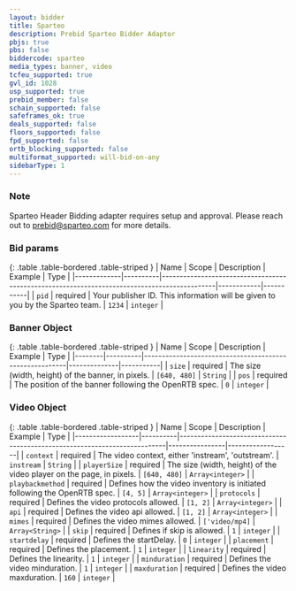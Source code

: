 ```yaml
---
layout: bidder
title: Sparteo
description: Prebid Sparteo Bidder Adaptor
pbjs: true
pbs: false
biddercode: sparteo
media_types: banner, video
tcfeu_supported: true
gvl_id: 1028
usp_supported: true
prebid_member: false
schain_supported: false
safeframes_ok: true
deals_supported: false
floors_supported: false
fpd_supported: false
ortb_blocking_supported: false
multiformat_supported: will-bid-on-any
sidebarType: 1
---
```


### Note

Sparteo Header Bidding adapter requires setup and approval. Please reach out to <prebid@sparteo.com> for more details.

### Bid params

{: .table .table-bordered .table-striped }
| Name        | Scope    | Description                                                                                 | Example    | Type      |
|-------------|----------|---------------------------------------------------------------------------------------------|------------|-----------|
| `pid`       | required | Your publisher ID. This information will be given to you by the Sparteo team.               | `1234`     | `integer` |

### Banner Object

{: .table .table-bordered .table-striped }
| Name   | Scope    | Description                                            | Example      | Type      |
|--------|----------|--------------------------------------------------------|--------------|-----------|
| `size` | required | The size (width, height) of the banner, in pixels.     | `[640, 480]` | `String`  |
| `pos`  | required | The position of the banner following the OpenRTB spec. | `0`          | `integer` |

### Video Object

{: .table .table-bordered .table-striped }
| Name             | Scope    | Description                                                              | Example        | Type             |
|------------------|----------|--------------------------------------------------------------------------|----------------|------------------|
| `context`        | required | The video context, either 'instream', 'outstream'.                       | `instream`     | `String`         |
| `playerSize`     | required | The size (width, height) of the video player on the page, in pixels.     | `[640, 480]`   | `Array<integer>` |
| `playbackmethod` | required | Defines how the video inventory is initiated following the OpenRTB spec. | `[4, 5]`       | `Array<integer>` |
| `protocols`      | required | Defines the video protocols allowed.                                     | `[1, 2]`       | `Array<integer>` |
| `api`            | required | Defines the video api allowed.                                           | `[1, 2]`       | `Array<integer>` |
| `mimes`          | required | Defines the video mimes allowed.                                         | `['video/mp4]` | `Array<String>`  |
| `skip`           | required | Defines if skip is allowed.                                              | `1`            | `integer`        |
| `startdelay`     | required | Defines the startDelay.                                                  | `0`            | `integer`        |
| `placement`      | required | Defines the placement.                                                   | `1`            | `integer`        |
| `linearity`      | required | Defines the linearity.                                                   | `1`            | `integer`        |
| `minduration`    | required | Defines the video minduration.                                           | `1`            | `integer`        |
| `maxduration`    | required | Defines the video maxduration.                                           | `160`          | `integer`        |
